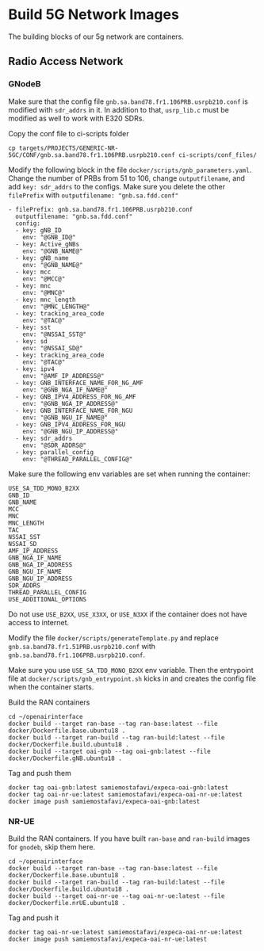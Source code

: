 # Build 5G Network Images

The building blocks of our 5g network are containers.


## Radio Access Network

### GNodeB

Make sure that the config file `gnb.sa.band78.fr1.106PRB.usrpb210.conf` is modified with `sdr_addrs` in it. In addition to that, `usrp_lib.c` must be modified as well to work with E320 SDRs.

Copy the conf file to ci-scripts folder
```
cp targets/PROJECTS/GENERIC-NR-5GC/CONF/gnb.sa.band78.fr1.106PRB.usrpb210.conf ci-scripts/conf_files/
```

Modify the following block in the file `docker/scripts/gnb_parameters.yaml`. Change the number of PRBs from 51 to 106, change `outputfilename`, and add `key: sdr_addrs` to the configs. Make sure you delete the other `filePrefix` with `outputfilename: "gnb.sa.fdd.conf"`
	
```
- filePrefix: gnb.sa.band78.fr1.106PRB.usrpb210.conf
  outputfilename: "gnb.sa.fdd.conf"
  config:
  - key: gNB_ID
    env: "@GNB_ID@"
  - key: Active_gNBs
    env: "@GNB_NAME@"
  - key: gNB_name
    env: "@GNB_NAME@"
  - key: mcc
    env: "@MCC@"
  - key: mnc
    env: "@MNC@"
  - key: mnc_length
    env: "@MNC_LENGTH@"
  - key: tracking_area_code
    env: "@TAC@"
  - key: sst
    env: "@NSSAI_SST@"
  - key: sd
    env: "@NSSAI_SD@"
  - key: tracking_area_code
    env: "@TAC@"
  - key: ipv4
    env: "@AMF_IP_ADDRESS@"
  - key: GNB_INTERFACE_NAME_FOR_NG_AMF
    env: "@GNB_NGA_IF_NAME@"
  - key: GNB_IPV4_ADDRESS_FOR_NG_AMF
    env: "@GNB_NGA_IP_ADDRESS@"
  - key: GNB_INTERFACE_NAME_FOR_NGU
    env: "@GNB_NGU_IF_NAME@"
  - key: GNB_IPV4_ADDRESS_FOR_NGU
    env: "@GNB_NGU_IP_ADDRESS@"
  - key: sdr_addrs
    env: "@SDR_ADDRS@"
  - key: parallel_config
    env: "@THREAD_PARALLEL_CONFIG@"
```

Make sure the following env variables are set when running the container:
```
USE_SA_TDD_MONO_B2XX
GNB_ID
GNB_NAME
MCC
MNC
MNC_LENGTH
TAC
NSSAI_SST
NSSAI_SD
AMF_IP_ADDRESS
GNB_NGA_IF_NAME
GNB_NGA_IP_ADDRESS
GNB_NGU_IF_NAME
GNB_NGU_IP_ADDRESS
SDR_ADDRS
THREAD_PARALLEL_CONFIG
USE_ADDITIONAL_OPTIONS
```
Do not use `USE_B2XX`, `USE_X3XX`, or `USE_N3XX` if the container does not have access to internet.

Modify the file `docker/scripts/generateTemplate.py` and replace `gnb.sa.band78.fr1.51PRB.usrpb210.conf` with `gnb.sa.band78.fr1.106PRB.usrpb210.conf`.

Make sure you use `USE_SA_TDD_MONO_B2XX` env variable. Then the entrypoint file at `docker/scripts/gnb_entrypoint.sh` kicks in and creates the config file when the container starts. 

Build the RAN containers
```
cd ~/openairinterface
docker build --target ran-base --tag ran-base:latest --file docker/Dockerfile.base.ubuntu18 .
docker build --target ran-build --tag ran-build:latest --file docker/Dockerfile.build.ubuntu18 .
docker build --target oai-gnb --tag oai-gnb:latest --file docker/Dockerfile.gNB.ubuntu18 .
```

Tag and push them
```
docker tag oai-gnb:latest samiemostafavi/expeca-oai-gnb:latest
docker tag oai-nr-ue:latest samiemostafavi/expeca-oai-nr-ue:latest
docker image push samiemostafavi/expeca-oai-gnb:latest
```

### NR-UE

Build the RAN containers. If you have built `ran-base` and `ran-build` images for `gnodeb`, skip them here.
```
cd ~/openairinterface
docker build --target ran-base --tag ran-base:latest --file docker/Dockerfile.base.ubuntu18 .
docker build --target ran-build --tag ran-build:latest --file docker/Dockerfile.build.ubuntu18 .
docker build --target oai-nr-ue --tag oai-nr-ue:latest --file docker/Dockerfile.nrUE.ubuntu18 .
```

Tag and push it
```
docker tag oai-nr-ue:latest samiemostafavi/expeca-oai-nr-ue:latest
docker image push samiemostafavi/expeca-oai-nr-ue:latest
```
